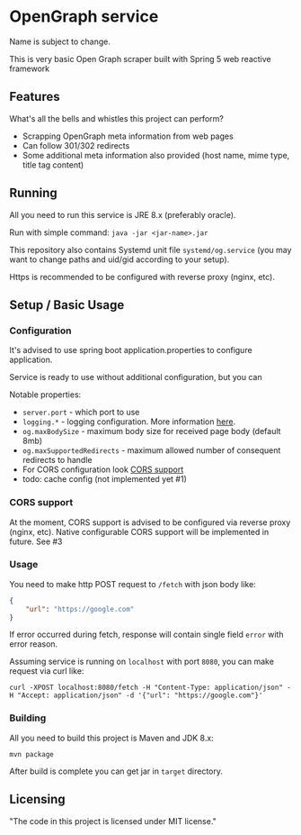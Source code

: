 # OpenGraph service 
Name is subject to change.

This is very basic Open Graph scraper built with Spring 5 web reactive framework

## Features

What's all the bells and whistles this project can perform?
* Scrapping OpenGraph meta information from web pages
* Can follow 301/302 redirects
* Some additional meta information also provided (host name, mime type, title tag content)

## Running

All you need to run this service is JRE 8.x (preferably oracle).

Run with simple command:
`java -jar <jar-name>.jar`

This repository also contains Systemd unit file `systemd/og.service` (you may want to change paths and uid/gid 
according to your setup).

Https is recommended to be configured with reverse proxy (nginx, etc).

## Setup / Basic Usage

### Configuration

It's advised to use spring boot application.properties to configure application.

Service is ready to use without additional configuration, but you can 

Notable properties:
* `server.port` - which port to use
* `logging.*` - logging configuration.
More information [here](https://docs.spring.io/spring-boot/docs/current/reference/html/boot-features-logging.html).
* `og.maxBodySize` - maximum body size for received page body (default 8mb)
* `og.maxSupportedRedirects` - maximum allowed number of consequent redirects to handle
* For CORS configuration look [CORS support](#cors-support)
* todo: cache config (not implemented yet #1)

### CORS support

At the moment, CORS support is advised to be configured via reverse proxy (nginx, etc). Native configurable CORS support will be 
implemented in future. See #3

### Usage

You need to make http POST request to `/fetch` with json body like:
```json
{
    "url": "https://google.com"
}
```

If error occurred during fetch, response will contain single field `error` with error reason.

Assuming service is running on `localhost` with port `8080`, you can make request via curl like:
```
curl -XPOST localhost:8080/fetch -H "Content-Type: application/json" -H "Accept: application/json" -d '{"url": "https://google.com"}'
```

### Building

All you need to build this project is Maven and JDK 8.x:
```
mvn package
```

After build is complete you can get jar in `target` directory.

## Licensing

"The code in this project is licensed under MIT license."